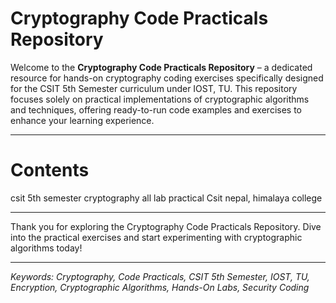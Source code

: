 # Cryptography Code Practicals Repository

Welcome to the **Cryptography Code Practicals Repository** – a dedicated resource for hands-on cryptography coding exercises specifically designed for the CSIT 5th Semester curriculum under IOST, TU. This repository focuses solely on practical implementations of cryptographic algorithms and techniques, offering ready-to-run code examples and exercises to enhance your learning experience.

---
# Contents
csit 5th semester cryptography all lab practical Csit nepal, himalaya college

---

Thank you for exploring the Cryptography Code Practicals Repository. Dive into the practical exercises and start experimenting with cryptographic algorithms today!

---

*Keywords: Cryptography, Code Practicals, CSIT 5th Semester, IOST, TU, Encryption, Cryptographic Algorithms, Hands-On Labs, Security Coding*

